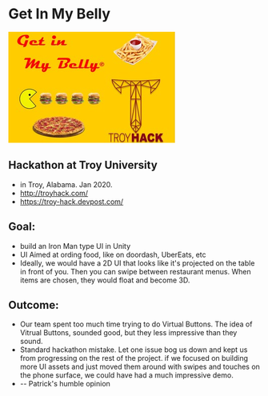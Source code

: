 # Get In My Belly
[//]: # (Image References)
[banner]: ./screenshots/banner.jpg "Banner from Hackathon Submission"
![Get In My Belly Banner][banner]


## Hackathon at Troy University
* in Troy, Alabama.  Jan 2020.
* http://troyhack.com/
* https://troy-hack.devpost.com/

## Goal:
* build an Iron Man type UI in Unity
* UI Aimed at ording food, like on doordash, UberEats, etc
* Ideally, we would have a 2D UI that looks like it's projected on the table in front of you.  Then you can swipe between restaurant menus.  When items are chosen, they would float and become 3D.

## Outcome:
* Our team spent too much time trying to do Virtual Buttons.  The idea of Vitrual Buttons,  sounded good, but they less impressive than they sound.
* Standard hackathon mistake.  Let one issue bog us down and kept us from progressing on the rest of the project. if we focused on building more UI assets and just moved them around with swipes and touches on the phone surface, we could have had a much impressive demo.
* -- Patrick's humble opinion

